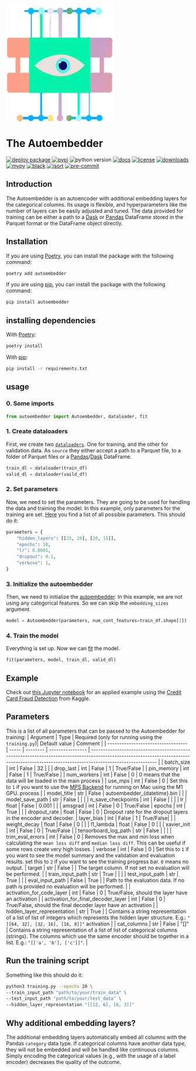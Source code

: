 ![The autoembedder](https://raw.githubusercontent.com/chrislemke/autoembedder/master/docs/assets/images/image.png)
# The Autoembedder
[![deploy package](https://github.com/chrislemke/autoembedder/actions/workflows/deploy-package.yml/badge.svg)](https://github.com/chrislemke/autoembedder/actions/workflows/deploy-package.yml)
[![pypi](https://img.shields.io/pypi/v/autoembedder)](https://pypi.org/project/autoembedder/)
![python version](https://img.shields.io/pypi/pyversions/autoembedder?logo=python&logoColor=yellow)
[![docs](https://img.shields.io/badge/docs-mkdoks%20material-blue)](https://chrislemke.github.io/autoembedder/)
[![license](https://img.shields.io/github/license/chrislemke/autoembedder)](https://github.com/chrislemke/autoembedder/blob/main/LICENSE)
[![downloads](https://img.shields.io/pypi/dm/autoembedder)](https://pypistats.org/packages/autoembedder)
[![mypy](http://www.mypy-lang.org/static/mypy_badge.svg)](http://mypy-lang.org/)
[![black](https://img.shields.io/badge/code%20style-black-000000.svg)](https://github.com/psf/black)
[![isort](https://img.shields.io/badge/%20imports-isort-%231674b1?style=flat&labelColor=ef8336)](https://pycqa.github.io/isort/)
[![pre-commit](https://img.shields.io/badge/pre--commit-enabled-brightgreen?logo=pre-commit&logoColor=white)](https://github.com/pre-commit/pre-commit)
## Introduction
The Autoembedder is an autoencoder with additional embedding layers for the categorical columns. Its usage is flexible, and hyperparameters like the number of layers can be easily adjusted and tuned. The data provided for training can be either a path to a [Dask](https://docs.dask.org/en/stable/dataframe.html) or [Pandas](https://pandas.pydata.org/) DataFrame stored in the Parquet format or the DataFrame object directly.

## Installation
If you are using [Poetry](https://python-poetry.org/), you can install the package with the following command:
```bash
poetry add autoembedder
```
If you are using [pip](https://pypi.org/project/pip/), you can install the package with the following command:
```bash
pip install autoembedder
```


## installing dependencies
With [Poetry](https://python-poetry.org/):
```bash
poetry install
```
With [pip](https://pypi.org/project/pip/):
```bash
pip install -r requirements.txt
```
## usage
### 0. Some imports
```python
from autoembedder import Autoembedder, dataloader, fit
```
### 1. Create dataloaders
First, we create two [`dataloaders`](https://chrislemke.github.io/autoembedder/autoembedder.data/#autoembedder.data.Dataset.__init__). One for training, and the other for validation data. As `source` they either accept a path to a Parquet file, to a folder of Parquet files or a [Pandas](https://pandas.pydata.org/docs/reference/api/pandas.DataFrame.html)/[Dask](https://docs.dask.org/en/stable/dataframe.html) DataFrame.
```python
train_dl = dataloader(train_df)
valid_dl = dataloader(vaild_df)
```

### 2. Set parameters
Now, we need to set the parameters. They are going to be used for handling the data and training the model. In this example, only parameters for the training are set. [Here](https://github.com/chrislemke/autoembedder#parameters) you find a list of all possible parameters. This should do it:
```python
parameters = {
    "hidden_layers": [[25, 20], [20, 15]],
    "epochs": 10,
    "lr": 0.0001,
    "dropout": 0.1,
    "verbose": 1,
}
```

### 3. Initialize the autoembedder
Then, we need to initialize the [autoembedder](https://chrislemke.github.io/autoembedder/autoembedder.model/#autoembedder.model.Autoembedder). In this example, we are not using any categorical features. So we can skip the `embedding_sizes` argument.
```python
model = Autoembedder(parameters, num_cont_features=train_df.shape[1])
```

### 4. Train the model
Everything is set up. Now we can [fit](https://chrislemke.github.io/autoembedder/autoembedder.learner/#autoembedder.learner.fit) the model.
```python
fit(parameters, model, train_dl, valid_dl)
```

## Example
Check out [this Jupyter notebook](https://github.com/chrislemke/autoembedder/blob/main/example.ipynb) for an applied example using the [Credit Card Fraud Detection](https://www.kaggle.com/datasets/mlg-ulb/creditcardfraud) from Kaggle.

## Parameters
This is a list of all parameters that can be passed to the Autoembedder for training:
| Argument                           | Type  | Required (only for running using the `training.py`)| Default value    | Comment                                                                                                                                                                                  |
| ---------------------------------- | ----- | -------- | ---------------- | ---------------------------------------------------------------------------------------------------------------------------------------------------------------------------------------- |
| batch_size                         | int   | False    | 32               |                                                                                                                                                                                          |
| drop_last                          | int   | False    | 1                | True/False                                                                                                                                                                               |
| pin_memory                         | int   | False    | 1                | True/False                                                                                                                                                                               |
| num_workers                        | int   | False    | 0                | 0 means that the data will be loaded in the main process                                                                                                                                 |
| use_mps                        | int   | False    | 0                | Set this to `1` if you want to use the [MPS Backend](https://pytorch.org/docs/master/notes/mps.html) for running on Mac using the M1 GPU. process                                                                                                                                 |
| model_title                        | str   | False    | autoembedder_{datetime}.bin |                                                                                                                                                                                          |
| model_save_path                    | str   | False    |                  |                                                                                                                                                                                          |
| n_save_checkpoints                 | int   | False    |                  |                                                                                                                                                                                          |
| lr                                 | float | False    | 0.001            |                                                                                                                                                                                          |
| amsgrad                                 | int | False    | 0            | True/False
| epochs                             | int   | True     |                  |
| dropout_rate                             | float   | False     |   0               | Dropout rate for the dropout layers in the encoder and decoder.
| layer_bias                             | int   | False     |  1                | True/False|                                                                                                                                                                                          |
| weight_decay                       | float | False    | 0                |                                                                                                                                                                                          |
| l1_lambda                          | float | False    | 0                |                                                                                                                                                                                          |
| xavier_init                        | int   | False    | 0                | True/False                                                                                                                                                                               |
| tensorboard_log_path               | str   | False    |                  |                                                                                                         |
| trim_eval_errors                    | int   | False     |    0              | Removes the max and min loss when calculating the `mean loss diff` and `median loss diff`. This can be useful if some rows create very high losses.
| verbose                    | int   | False     |    0              | Set this to `1` if you want to see the model summary and the validation and evaluation results. set this to `2` if you want to see the training progress bar. `0` means no output.
| target                    | str   | False     |                  | The target column. If not set no evaluation will be performed.                                                                                                         |
| train_input_path                   | str   | True     |                  |                                                                                                                                                                                          |
| test_input_path                    | str   | True     |                  |
| eval_input_path                    | False   | True     |                  |    Path to the evaluation data. If no path is provided no evaluation will be performed.                                                                                                                                                                                                                                                                                                                                                                                |
| activation_for_code_layer          | int   | False    | 0                | True/False, should the layer have an activation                                                                                                                                          |
| activation_for_final_decoder_layer | int   | False    | 0                | True/False, should the final decoder layer have an activation                                                                                                                            |
| hidden_layer_representation        | str   | True     |                  | Contains a string representation of a list of list of integers which represents the hidden layer structure. E.g.: `"[[64, 32], [32, 16], [16, 8]]"` activation                           |
| cat_columns                        | str   | False    | "[]"             | Contains a string representation of a list of list of categorical columns (strings). The columns which use the same encoder should be together in a list. E.g.: `"[['a', 'b'], ['c']]"`. |


## Run the training script
Something like this should do it:
```bash
python3 training.py --epochs 20 \
--train_input_path "path/to/your/train_data" \
--test_input_path "path/to/your/test_data" \
--hidden_layer_representation "[[12, 6], [6, 3]]"
```


## Why additional embedding layers?
The additional embedding layers automatically embed all columns with the Pandas `category` data type. If categorical columns have another data type, they will not be embedded and will be handled like continuous columns. Simply encoding the categorical values (e.g., with the usage of a label encoder) decreases the quality of the outcome.
